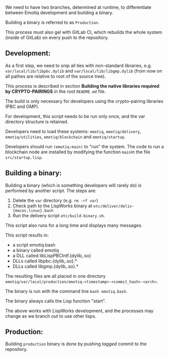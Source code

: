 We need to have two branches, determined at runtime, to differentiate between Emotiq development and building a binary.

Building a binary is referred to as `Production`.

This process must also gel with GitLab CI, which rebuilds the whole system (inside of GitLab) on every push to the repository.

## Development:

As a first step, we need to snip all ties with non-standard libraries, e.g. `var/local/lib/libpbc.dylib` and `var/local/lib/libgmp.dylib` (from now on all pathes are relative to root of the source tree).

This process is described in section **Building the native libraries required by CRYPTO-PAIRINGS** in the root `README.md` file.

The build is only necessary for developers using the crypto-pairing libraries (PBC and GMP).

For development, this script needs to be run only once, and the var directory structure is retained.

Developers need to load these systems: `emotiq`, `emotiq/delivery`, `emotiq/utilities`, `emotiq/blockchain` and `emotiq/startup`.

Developers should run `(emotiq:main)` to "run" the system.  The code to run a blockchain node are installed by modifying the function `main`in the file `src/startup.lisp`.

## Building a binary:

Building a binary (which is something developers will rarely do) is performed by another script.  The steps are:

1. Delete the `var` directory (e.g. `rm -rf var`)
1. Check path to the LispWorks binary at `etc/deliver/deliv-{macos,linux}.bash`
1. Run the delivery script `etc/build-binary.sh`.

This script also runs for a long time and displays many messages.

This script results in:
- a script emotiq.bash
- a binary called emotiq
- a DLL called libLispPBCIntf.{dylib,.so}
- DLLs called libpbc.{dylib,.so}.*
- DLLs called libgmp.{dylib,.so}.*

The resulting files are all placed in one directory `emotiq/var/local/production/emotiq-<timestamp>-<commit_hash>-<arch>`.

The binary is run with the command line `bash emotiq.bash`.

The binary always calls the Lisp function "start".

The above works with LispWorks development, and the processes may change as we branch out to use other lisps.

## Production:

Building `production` binary is done by pushing _tagged_ commit to the repository.  
